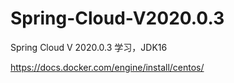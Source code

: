 # Spring-Cloud-V2020.0.3
Spring Cloud V 2020.0.3 学习，JDK16

https://docs.docker.com/engine/install/centos/
